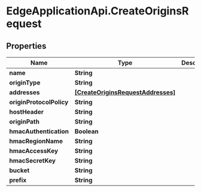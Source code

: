 # EdgeApplicationApi.CreateOriginsRequest

## Properties

Name | Type | Description | Notes
------------ | ------------- | ------------- | -------------
**name** | **String** |  | 
**originType** | **String** |  | [optional] 
**addresses** | [**[CreateOriginsRequestAddresses]**](CreateOriginsRequestAddresses.md) |  | [optional] 
**originProtocolPolicy** | **String** |  | [optional] 
**hostHeader** | **String** |  | [optional] 
**originPath** | **String** |  | [optional] 
**hmacAuthentication** | **Boolean** |  | [optional] 
**hmacRegionName** | **String** |  | [optional] 
**hmacAccessKey** | **String** |  | [optional] 
**hmacSecretKey** | **String** |  | [optional] 
**bucket** | **String** |  | [optional] 
**prefix** | **String** |  | [optional] 


